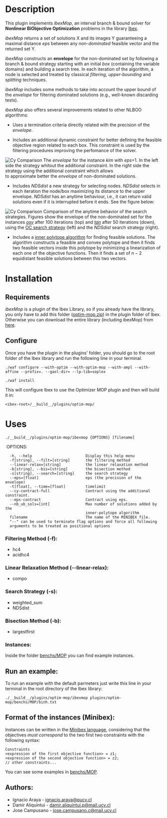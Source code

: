 # Description

This plugin implements *ibexMop*, an 
interval branch & bound solver for **Nonlinear BiObjective Optimization** problems 
in the library [Ibex](https://github.com/ibex-team/ibex-lib).

*ibexMop* returns a set of solutions X and its images Y
guaranteeing a maximal distance *eps* between
any *non-dominated* feasible vector and the returned set Y. 

*ibexMop* constructs an **envelope** for the non-dominated set
by following a branch & bound strategy starting with an initial *box* (containing the variable domains) 
and building a search tree. In each iteration of the algorithm, 
a node is selected and treated by classical *filtering*, *upper-bounding* 
and *splitting* techniques. 

*ibexMop* includes some methods to take into account the upper bound of the 
*envelope* for filtering dominated solutions (e.g., well-known discarding tests).

*ibexMop* also offers several improvements related to other NLBOO algorithms:

* Uses a termination criteria directly related with the 
precision of the *envelope*.

* Includes an additional dynamic constraint for better defining the feasible 
objective region related to each box. This constraint is used 
by the filtering procedures improving the perfomance of the solver.

![Cy Comparison](https://i.imgur.com/yLIxyUV.png)
The *envelope* for the instance *kim* with *eps*=1. 
In the left side the strategy whitout the additional constraint. 
In the right side the strategy using the additional constraint which allows  
to approximate better the *envelope* of non-dominated solutions.

* Includes *NDSdist* a new strategy for selecting nodes. *NDSdist*
selects in each iteration the node/box maximizing its distance to the
upper envelope.
*NDSdist* has an anytime behaviour, i.e., it can return valid solutions
even if it is interrupted before it ends. See the figure below:

![Cy Comparison](https://i.imgur.com/uyZq6gB.png)
Comparison of the anytime behavior of the search strategies.
Figures show the envelope of the non-dominated set for the instances 
[*osy*](https://github.com/INFPUCV/ibex-lib/blob/master/plugins/optim-mop/benchs/MOP/osy.txt) 
after 100 iterations (top) and [*tan*](https://github.com/INFPUCV/ibex-lib/blob/master/plugins/optim-mop/benchs/MOP/tan.txt) 
after 50 iterations (down), 
using the [OC search strategy](http://www.sciencedirect.com/science/article/pii/S0377221716303824) (left) 
and the *NDSdist* search strategy (right).

* Includes a [inner polytope algorithm](http://citeseerx.ist.psu.edu/viewdoc/download?doi=10.1.1.653.5777&rep=rep1&type=pdf) 
for finding feasible solutions. 
The algorithm constructs a feasible and convex polytope and then it finds 
two feasible vectors inside this polytope by minimizing a linearization of each one of the 
objective functions. 
Then it finds a set of $n-2$ equidistant feasible solutions 
between this two vectors.

# Installation

## Requirements

*ibexMop* is a plugin of the Ibex Library, so if you already have the library, 
you only have to add this folder 
([optim-mop.zip](https://github.com/INFPUCV/ibex-lib/blob/master/plugins/optim-mop/optim-mop.zip)) in the plugin
folder of Ibex. 
Otherwise you can download the entire library (including ibexMop) from [here](https://github.com/INFPUCV/ibex-lib).

## Configure

Once you have the plugin in the plugins' folder, you should go to the root folder of the  Ibex library 
and run the following line in your terminal.

```
./waf configure --with-optim --with-optim-mop --with-ampl --with-affine --prefix=. --gaol-dir= --lp-lib=soplex
```
```
./waf install
```

This will configure Ibex to use the Optimizer MOP plugin and then will build it in:
```
<ibex-root>/__build__/plugins/optim-mop/
```

# Uses
```
./__build__/plugins/optim-mop/ibexmop {OPTIONS} [filename]
```
  OPTIONS:

      -h, --help                        Display this help menu
      -f[string], --filt=[string]       the filtering method
      --linear-relax=[string]           the linear relaxation method
      -b[string], --bis=[string]        the bisection method
      -s[string], --search=[string]     the search strategy
      --eps=[float]                     eps (the precision of the envelope)
      -t[float], --time=[float]         timelimit
      --cy-contract-full                Contract using the additional constraint.
      --eps-contract                    Contract using eps.
      --nb_ub_sols=[int]                Max number of solutions added by the
                                        inner-polytope algorithm
      filename                          The name of the MINIBEX file.
      "--" can be used to terminate flag options and force all following
      arguments to be treated as positional options

### Filtering Method (-f):
 + hc4
 + acidhc4
### Linear Relaxation Method (--linear-relax):
 + compo
### Search Strategy (-s):
 + weighted_sum
 + NDSdist
### Bisection Method (-b):
 + largestfirst

### Instances:
Inside the folder [benchs/MOP](https://github.com/INFPUCV/ibex-lib/tree/master/plugins/optim-mop/benchs/MOP) 
you can find example instances.

## Run an example:

To run an example with the default parmeters just write this line in your terminal in the root directory of the Ibex library:
```
./__build__/plugins/optim-mop/ibexmop plugins/optim-mop/benchs/MOP/binh.txt
```

## Format of the instances (Minibex):

Instances can be written in the [Minibex language](http://www.ibex-lib.org/doc/minibex.html), 
considering that the objectives *must correspond* to the two first two constraints with the following syntax:
```
Constraints
<expression of the first objective function> = z1;
<expression of the second objective function> = z2;
// other constraints...
```
You can see some examples in [benchs/MOP](https://github.com/INFPUCV/ibex-lib/tree/master/plugins/optim-mop/benchs/MOP).

## Authors:
 - Ignacio Araya - <ignacio.araya@pucv.cl>
 - Damir Aliquintui - <damir.aliquintui.p@mail.ucv.cl>
 - Jose Campusano - <jose.campusano.c@mail.ucv.cl>
